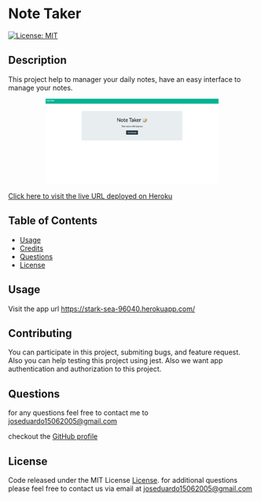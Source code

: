 # Note Taker

[![License: MIT](https://img.shields.io/badge/License-MIT-yellow.svg)](https://opensource.org/licenses/MIT)

## Description

This project help to manager your daily notes, have an easy interface to manage your notes.

<p align="center"><img src="./assets/images/screen.png" width="70%"></p>

[Click here to visit the live URL deployed on Heroku](https://stark-sea-96040.herokuapp.com/)

## Table of Contents

- [Usage](#usage)
- [Credits](#credits)
- [Questions](#questions)
- [License](#license)

## Usage

Visit the app url https://stark-sea-96040.herokuapp.com/

## Contributing

You can participate in this project, submiting bugs, and feature request. Also you can help testing this project using jest. Also we want app authentication and authorization to this project.

## Questions

for any questions feel free to contact me to joseduardo15062005@gmail.com

checkout the [GitHub profile](https://github.com/joseduardo15062005)

## License

Code released under the MIT License [License](https://choosealicense.com/licenses/mit/).
for additional questions please feel free to contact us via email at joseduardo15062005@gmail.com
